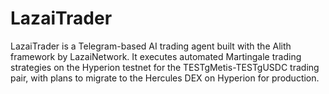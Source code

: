 # LazaiTrader
LazaiTrader is a Telegram-based AI trading agent built with the Alith framework by LazaiNetwork. It executes automated Martingale trading strategies on the Hyperion testnet for the TESTgMetis-TESTgUSDC trading pair, with plans to migrate to the Hercules DEX on Hyperion for production.

